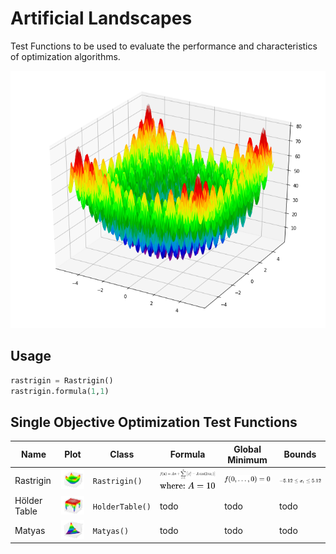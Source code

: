 # Artificial Landscapes

Test Functions to be used to evaluate the performance and characteristics of optimization algorithms.

![Alt text](images/Rastrigin.png?raw=true "Rastrigin Formula")

## Usage

```python
rastrigin = Rastrigin()
rastrigin.formula(1,1)
```

## Single Objective Optimization Test Functions

| Name | Plot | Class | Formula | Global Minimum | Bounds |
| ------------- | ------------- | ------------- | ------------- | ------------- | ------------- |
| Rastrigin | <img src="images/Rastrigin.png?raw=true" width=140/> | `Rastrigin()` | <center><img src="images/latex/rastrigin.svg?raw=true"/><br><img src="images/latex/rastrigin2.svg?raw=true"/></center> | <img src="images/latex/rastrigin_global_min.svg?raw=true"/> | <img src="images/latex/rastrigin_search_domain.svg?raw=true"/> |
| Hölder Table | <img src="images/HolderTable.png?raw=true" width=140/> | `HolderTable()` | todo | todo | todo |
| Matyas | <img src="images/Matyas.png?raw=true" width=140/> | `Matyas()` | todo | todo | todo |